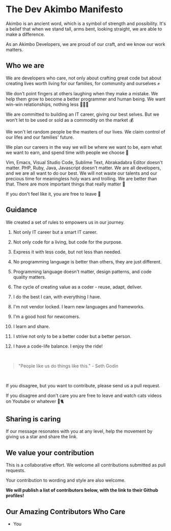 # The Dev Akimbo Manifesto

Akimbo is an ancient word, which is a symbol of strength and possibility. It's a belief that when we stand tall, arms bent, looking straight, we are able to make a difference.

As an Akimbo Developers, we are proud of our craft, and we know our work matters.

## Who we are

We are developers who care, not only about crafting great code but about creating lives worth living for our families, for community and ourselves ✊

We don't point fingers at others laughing when they make a mistake. We help them grow to become a better programmer and human being. We want win-win relationships, nothing less 🧑‍🤝‍🧑

We are committed to building an IT career, giving our best selves. But we won't let to be used or sold as a commodity on the market 💰

We won't let random people be the masters of our lives. We claim control of our lifes and our families' future.

We plan our careers in the way we will be where we want to be, earn what we want to earn, and spend time with people we choose 👏

Vim, Emacs, Visual Studio Code, Sublime Text, Abrakadabra Editor doesn't matter. PHP, Ruby, Java, Javascript doesn't matter. We are all developers, and we are all want to do our best. We will not waste our talents and our precious time for meaningless holy wars and trolling. We are better than that. There are more important things that really matter 🙌

If you don't feel like it, you are free to leave 🚪

## Guidance

We created a set of rules to empowers us in our journey.

1. Not only IT career but a smart IT career.

2. Not only code for a living, but code for the purpose.

3. Express it with less code, but not less than needed.

4. No programming language is better than others, they are just different.

5. Programming language doesn't matter, design patterns, and code quality matters.

6. The cycle of creating value as a coder - reuse, adapt, deliver.

7. I do the best I can, with everything I have.

8. I'm not vendor locked. I learn new languages and frameworks.

9. I'm a good host for newcomers.

10. I learn and share.

11. I strive not only to be a better coder but a better person.

12. I have a code-life balance. I enjoy the ride!
<br />

> "People like us do things like this." - Seth Godin
<br />

If you disagree, but you want to contribute, please send us a pull request.

If you disagree and don't care you are free to leave and watch cats videos on Youtube or whatever 🚪🐈

## Sharing is caring

If our message resonates with you at any level, help the movement by giving us a star and share the link.

## We value your contribution

This is a collaborative effort. We welcome all contributions submitted as pull requests.

Your contribution to wording and style are also welcome.

**We will publish a list of contributors below, with the link to their Github profiles!**

## Our Amazing Contributors Who Care

* You

